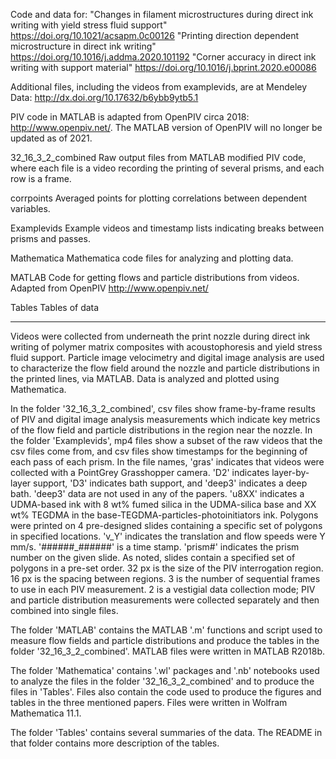 Code and data for:
"Changes in filament microstructures during direct ink writing with yield stress fluid support" https://doi.org/10.1021/acsapm.0c00126
"Printing direction dependent microstructure in direct ink writing"  https://doi.org/10.1016/j.addma.2020.101192
"Corner accuracy in direct ink writing with support material" https://doi.org/10.1016/j.bprint.2020.e00086

Additional files, including the videos from examplevids, are at Mendeley Data: http://dx.doi.org/10.17632/b6ybb9ytb5.1

PIV code in MATLAB is adapted from OpenPIV circa 2018: http://www.openpiv.net/. The MATLAB version of OpenPIV will no longer be updated as of 2021.


32_16_3_2_combined
Raw output files from MATLAB modified PIV code, where each file is a video recording the printing of several prisms, and each row is a frame.

corrpoints
Averaged points for plotting correlations between dependent variables.

Examplevids
Example videos and timestamp lists indicating breaks between prisms and passes.

Mathematica
Mathematica code files for analyzing and plotting data.

MATLAB 
Code for getting flows and particle distributions from videos. Adapted from OpenPIV http://www.openpiv.net/

Tables
Tables of data


----------------------------

Videos were collected from underneath the print nozzle during direct ink writing of polymer matrix composites with acoustophoresis and yield stress fluid support. Particle image velocimetry and digital image analysis are used to characterize the flow field around the nozzle and particle distributions in the printed lines, via MATLAB. Data is analyzed and plotted using Mathematica.


In the folder '32_16_3_2_combined', csv files show frame-by-frame results of PIV and digital image analysis measurements which indicate key metrics of the flow field and particle distributions in the region near the nozzle. In the folder 'Examplevids', mp4 files show a subset of the raw videos that the csv files come from, and csv files show timestamps for the beginning of each pass of each prism. In the file names, 'gras' indicates that videos were collected with a PointGrey Grasshopper camera. 'D2' indicates layer-by-layer support, 'D3' indicates bath support, and 'deep3' indicates a deep bath. 'deep3' data are not used in any of the papers. 'u8XX' indicates a UDMA-based ink with 8 wt% fumed silica in the UDMA-silica base and XX wt% TEGDMA in the base-TEGDMA-particles-photoinitiators ink. Polygons were printed on 4 pre-designed slides containing a specific set of polygons in specified locations. 'v_Y' indicates the translation and flow speeds were Y mm/s. '######_######' is a time stamp. 'prism#' indicates the prism number on the given slide. As noted, slides contain a specified set of polygons in a pre-set order. 32 px is the size of the PIV interrogation region. 16 px is the spacing between regions. 3 is the number of sequential frames to use in each PIV measurement. 2 is a vestigial data collection mode; PIV and particle distribution measurements were collected separately and then combined into single files.

The folder 'MATLAB' contains the MATLAB '.m' functions and script used to measure flow fields and particle distributions and produce the tables in the folder '32_16_3_2_combined'. MATLAB files were written in MATLAB R2018b.

The folder 'Mathematica' contains '.wl' packages and '.nb' notebooks used to analyze the files in the folder '32_16_3_2_combined' and to produce the files in 'Tables'. Files also contain the code used to produce the figures  and tables in the three mentioned papers. Files were written in Wolfram Mathematica 11.1.

The folder 'Tables' contains several summaries of the data. The README in that folder contains more description of the tables.
